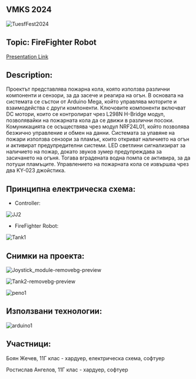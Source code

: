 ## VMKS 2024

![TuesfFest2024](https://github.com/Boyan7577/VMKS/assets/107467830/81c072d7-977b-4169-8c33-2ae7c829cb2f)


## **Topic:** FireFighter Robot

[Presentation Link](https://docs.google.com/presentation/d/1xKrdEx5WutEBlKBfqhGEVZVbmXB95YIFaPxNMCnFgaQ/edit#slide=id.g10f774c2156_0_0)


## **Description:** 

Проектът представлява пожарна кола, която използва различни компоненти и сензори, за да засече и реагира на огън. В основата на системата се състои от Arduino Mega, който управлява моторите и взаимодейства с други компоненти. Ключовите компоненти включват DC мотори, които се контролират чрез L298N H-Bridge модул, позволявайки на пожарната кола да се движи в различни посоки. Комуникацията се осъществява чрез модул NRF24L01, който позволява безжично управление и обмен на данни. Системата за улавяне на пожари използва сензори за пламък, които откриват наличието на огън и активират предупредителни системи. LED светлини сигнализират за наличието на пожар, докато звуков зумер предупреждава за засичането на огъня. Тогава вградената водна помпа се активира, за да потуши пламъците. Управлението на пожарната кола се извършва чрез два KY-023 джойстика.

## **Принципна електрическа схема:**

- Controller:
  
![JJ2](https://github.com/Boyan7577/VMKS/assets/107467830/959de94c-bfb8-41c1-8762-b28425e2348c)


- FireFighter Robot:
  
![Tank1](https://github.com/Boyan7577/VMKS/assets/107467830/40b50ae1-18c1-44ad-b648-2e3d3a1de3cd)


## **Снимки на проекта:**


![Joystick_module-removebg-preview](https://github.com/Boyan7577/VMKS/assets/107467830/9967479d-4ed3-49fe-92de-ac086c4e08e5)

![Tank2-removebg-preview](https://github.com/Boyan7577/VMKS/assets/107467830/4c733e7d-f7bc-46b6-8977-7e4cb325c364)

![peno1](https://github.com/Boyan7577/VMKS/assets/107467830/0a121bf8-5988-494d-a089-e1cc239c6548)

## **Използвани технологии:**

![arduino1](https://github.com/Boyan7577/VMKS/assets/107467830/21bf8f8d-2a3c-4a7e-95cd-012b791fbfb0)


## **Участници:**
Боян Жечев, 11Г клас - хардуер, електрическа схема, софтуер

Ростислав Ангелов, 11Г клас - хардуер, софтуер


